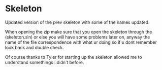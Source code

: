 # Skeleton
Updated version of the prev skeleton with some of the names updated. 

When opening the zip make sure that you open the skeleton through the (skeleton.sln) or else you will have some problems later on, anyway the name of the file correspondence with what ur doing so if u dont remember look back and double check.

Of course thanks to Tyler for starting up the skeleton allowed me to understand somethings i didn't before.
